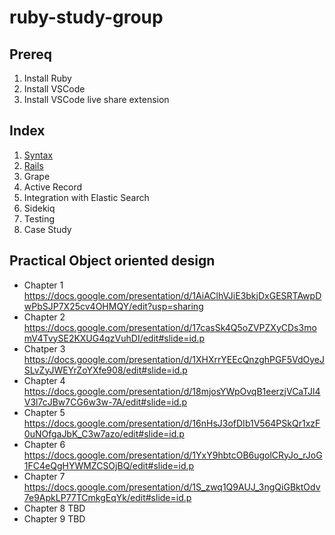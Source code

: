# ruby-study-group

## Prereq
1. Install Ruby 
2. Install VSCode 
3. Install VSCode live share extension

## Index
1. [Syntax](./1_syntax/README.md) 
2. [Rails](./2_rails/README.md)
3. Grape 
4. Active Record
5. Integration with Elastic Search
6. Sidekiq
7. Testing 
8. Case Study 

## Practical Object oriented design
* Chapter 1 https://docs.google.com/presentation/d/1AiAClhVJiE3bkjDxGESRTAwpDwPbSJP7X25cv4OHMQY/edit?usp=sharing
* Chapter 2 https://docs.google.com/presentation/d/17casSk4Q5oZVPZXyCDs3momV4TvySE2KXUG4qzVuhDI/edit#slide=id.p
* Chatper 3 https://docs.google.com/presentation/d/1XHXrrYEEcQnzghPGF5VdOyeJSLvZyJWEYrZoYXfe908/edit#slide=id.p
* Chapter 4 https://docs.google.com/presentation/d/18mjosYWpOvqB1eerzjVCaTJl4V3l7cJBw7CG6w3w-7A/edit#slide=id.p
* Chapter 5 https://docs.google.com/presentation/d/16nHsJ3ofDIb1V564PSkQr1xzF0uNOfgaJbK_C3w7azo/edit#slide=id.p
* Chapter 6 https://docs.google.com/presentation/d/1YxY9hbtcOB6ugolCRyJo_rJoG1FC4eQgHYWMZCSOjBQ/edit#slide=id.p
* Chapter 7 https://docs.google.com/presentation/d/1S_zwq1Q9AUJ_3ngQiGBktOdv7e9ApkLP77TCmkgEqYk/edit#slide=id.p
* Chapter 8 TBD
* Chapter 9 TBD
